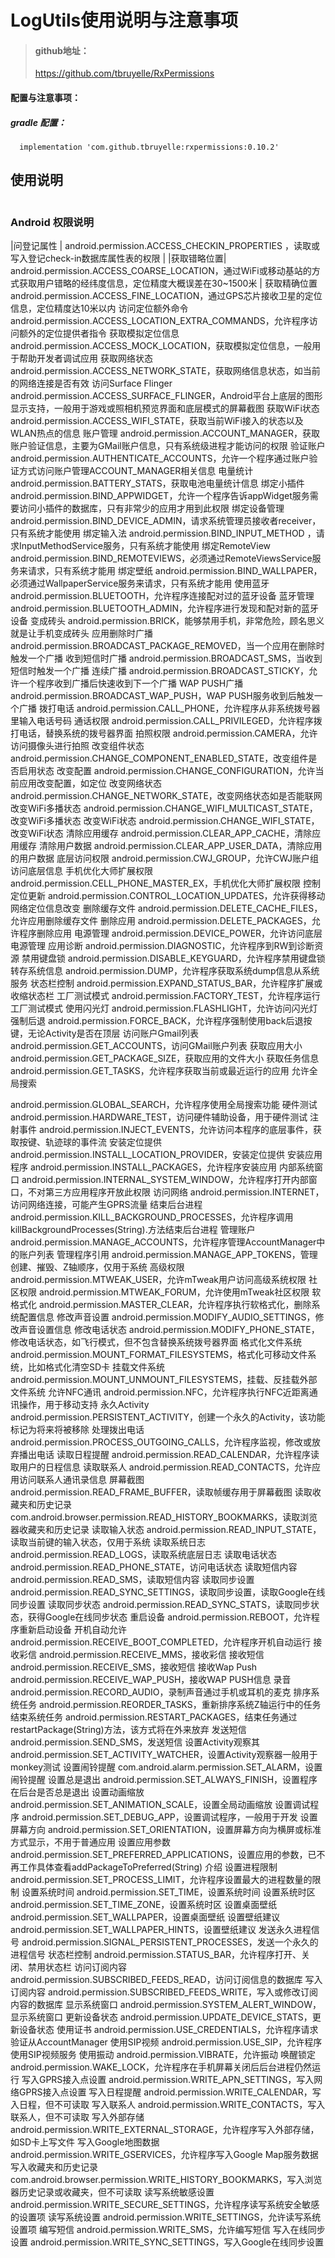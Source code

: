 # LogUtils使用说明与注意事项
> #### github地址：
>https://github.com/tbruyelle/RxPermissions



#### 配置与注意事项：
##### gradle 配置：
  ```
    implementation 'com.github.tbruyelle:rxpermissions:0.10.2'
  ```

## 使用说明  
  ``` 
 
  ``` 
### Android 权限说明
|问登记属性 | android.permission.ACCESS_CHECKIN_PROPERTIES ，读取或写入登记check-in数据库属性表的权限 |
|获取错略位置|	android.permission.ACCESS_COARSE_LOCATION，通过WiFi或移动基站的方式获取用户错略的经纬度信息，定位精度大概误差在30~1500米 |
获取精确位置	android.permission.ACCESS_FINE_LOCATION，通过GPS芯片接收卫星的定位信息，定位精度达10米以内
访问定位额外命令	android.permission.ACCESS_LOCATION_EXTRA_COMMANDS，允许程序访问额外的定位提供者指令
获取模拟定位信息	android.permission.ACCESS_MOCK_LOCATION，获取模拟定位信息，一般用于帮助开发者调试应用
获取网络状态	android.permission.ACCESS_NETWORK_STATE，获取网络信息状态，如当前的网络连接是否有效
访问Surface Flinger	android.permission.ACCESS_SURFACE_FLINGER，Android平台上底层的图形显示支持，一般用于游戏或照相机预览界面和底层模式的屏幕截图
获取WiFi状态	android.permission.ACCESS_WIFI_STATE，获取当前WiFi接入的状态以及WLAN热点的信息
账户管理	android.permission.ACCOUNT_MANAGER，获取账户验证信息，主要为GMail账户信息，只有系统级进程才能访问的权限
验证账户	android.permission.AUTHENTICATE_ACCOUNTS，允许一个程序通过账户验证方式访问账户管理ACCOUNT_MANAGER相关信息
电量统计	android.permission.BATTERY_STATS，获取电池电量统计信息
绑定小插件	android.permission.BIND_APPWIDGET，允许一个程序告诉appWidget服务需要访问小插件的数据库，只有非常少的应用才用到此权限
绑定设备管理	android.permission.BIND_DEVICE_ADMIN，请求系统管理员接收者receiver，只有系统才能使用
绑定输入法	android.permission.BIND_INPUT_METHOD ，请求InputMethodService服务，只有系统才能使用
绑定RemoteView	android.permission.BIND_REMOTEVIEWS，必须通过RemoteViewsService服务来请求，只有系统才能用
绑定壁纸	android.permission.BIND_WALLPAPER，必须通过WallpaperService服务来请求，只有系统才能用
使用蓝牙	android.permission.BLUETOOTH，允许程序连接配对过的蓝牙设备
蓝牙管理	android.permission.BLUETOOTH_ADMIN，允许程序进行发现和配对新的蓝牙设备
变成砖头	android.permission.BRICK，能够禁用手机，非常危险，顾名思义就是让手机变成砖头
应用删除时广播	android.permission.BROADCAST_PACKAGE_REMOVED，当一个应用在删除时触发一个广播
收到短信时广播	android.permission.BROADCAST_SMS，当收到短信时触发一个广播
连续广播	android.permission.BROADCAST_STICKY，允许一个程序收到广播后快速收到下一个广播
WAP PUSH广播	android.permission.BROADCAST_WAP_PUSH，WAP PUSH服务收到后触发一个广播
拨打电话	android.permission.CALL_PHONE，允许程序从非系统拨号器里输入电话号码
通话权限	android.permission.CALL_PRIVILEGED，允许程序拨打电话，替换系统的拨号器界面
拍照权限	android.permission.CAMERA，允许访问摄像头进行拍照
改变组件状态	android.permission.CHANGE_COMPONENT_ENABLED_STATE，改变组件是否启用状态
改变配置	android.permission.CHANGE_CONFIGURATION，允许当前应用改变配置，如定位
改变网络状态	android.permission.CHANGE_NETWORK_STATE，改变网络状态如是否能联网
改变WiFi多播状态	android.permission.CHANGE_WIFI_MULTICAST_STATE，改变WiFi多播状态
改变WiFi状态	android.permission.CHANGE_WIFI_STATE，改变WiFi状态
清除应用缓存	android.permission.CLEAR_APP_CACHE，清除应用缓存
清除用户数据	android.permission.CLEAR_APP_USER_DATA，清除应用的用户数据
底层访问权限	android.permission.CWJ_GROUP，允许CWJ账户组访问底层信息
手机优化大师扩展权限	android.permission.CELL_PHONE_MASTER_EX，手机优化大师扩展权限
控制定位更新	android.permission.CONTROL_LOCATION_UPDATES，允许获得移动网络定位信息改变
删除缓存文件	android.permission.DELETE_CACHE_FILES，允许应用删除缓存文件
删除应用	android.permission.DELETE_PACKAGES，允许程序删除应用
电源管理	android.permission.DEVICE_POWER，允许访问底层电源管理
应用诊断	android.permission.DIAGNOSTIC，允许程序到RW到诊断资源
禁用键盘锁	android.permission.DISABLE_KEYGUARD，允许程序禁用键盘锁
转存系统信息	android.permission.DUMP，允许程序获取系统dump信息从系统服务
状态栏控制	android.permission.EXPAND_STATUS_BAR，允许程序扩展或收缩状态栏
工厂测试模式	android.permission.FACTORY_TEST，允许程序运行工厂测试模式
使用闪光灯	android.permission.FLASHLIGHT，允许访问闪光灯
强制后退	android.permission.FORCE_BACK，允许程序强制使用back后退按键，无论Activity是否在顶层
访问账户Gmail列表	android.permission.GET_ACCOUNTS，访问GMail账户列表
获取应用大小	android.permission.GET_PACKAGE_SIZE，获取应用的文件大小
获取任务信息	android.permission.GET_TASKS，允许程序获取当前或最近运行的应用
允许全局搜索

android.permission.GLOBAL_SEARCH，允许程序使用全局搜索功能
硬件测试	android.permission.HARDWARE_TEST，访问硬件辅助设备，用于硬件测试
注射事件	android.permission.INJECT_EVENTS，允许访问本程序的底层事件，获取按键、轨迹球的事件流
安装定位提供	android.permission.INSTALL_LOCATION_PROVIDER，安装定位提供
安装应用程序	android.permission.INSTALL_PACKAGES，允许程序安装应用
内部系统窗口	android.permission.INTERNAL_SYSTEM_WINDOW，允许程序打开内部窗口，不对第三方应用程序开放此权限
访问网络	android.permission.INTERNET，访问网络连接，可能产生GPRS流量
结束后台进程	android.permission.KILL_BACKGROUND_PROCESSES，允许程序调用killBackgroundProcesses(String).方法结束后台进程
管理账户	android.permission.MANAGE_ACCOUNTS，允许程序管理AccountManager中的账户列表
管理程序引用	android.permission.MANAGE_APP_TOKENS，管理创建、摧毁、Z轴顺序，仅用于系统
高级权限	android.permission.MTWEAK_USER，允许mTweak用户访问高级系统权限
社区权限	android.permission.MTWEAK_FORUM，允许使用mTweak社区权限
软格式化	android.permission.MASTER_CLEAR，允许程序执行软格式化，删除系统配置信息
修改声音设置	android.permission.MODIFY_AUDIO_SETTINGS，修改声音设置信息
修改电话状态	android.permission.MODIFY_PHONE_STATE，修改电话状态，如飞行模式，但不包含替换系统拨号器界面
格式化文件系统	android.permission.MOUNT_FORMAT_FILESYSTEMS，格式化可移动文件系统，比如格式化清空SD卡
挂载文件系统	android.permission.MOUNT_UNMOUNT_FILESYSTEMS，挂载、反挂载外部文件系统
允许NFC通讯	android.permission.NFC，允许程序执行NFC近距离通讯操作，用于移动支持
永久Activity	android.permission.PERSISTENT_ACTIVITY，创建一个永久的Activity，该功能标记为将来将被移除
处理拨出电话	android.permission.PROCESS_OUTGOING_CALLS，允许程序监视，修改或放弃播出电话
读取日程提醒	android.permission.READ_CALENDAR，允许程序读取用户的日程信息
读取联系人	android.permission.READ_CONTACTS，允许应用访问联系人通讯录信息
屏幕截图	android.permission.READ_FRAME_BUFFER，读取帧缓存用于屏幕截图
读取收藏夹和历史记录	com.android.browser.permission.READ_HISTORY_BOOKMARKS，读取浏览器收藏夹和历史记录
读取输入状态	android.permission.READ_INPUT_STATE，读取当前键的输入状态，仅用于系统
读取系统日志	android.permission.READ_LOGS，读取系统底层日志
读取电话状态	android.permission.READ_PHONE_STATE，访问电话状态
读取短信内容	android.permission.READ_SMS，读取短信内容
读取同步设置	android.permission.READ_SYNC_SETTINGS，读取同步设置，读取Google在线同步设置
读取同步状态	android.permission.READ_SYNC_STATS，读取同步状态，获得Google在线同步状态
重启设备	android.permission.REBOOT，允许程序重新启动设备
开机自动允许	android.permission.RECEIVE_BOOT_COMPLETED，允许程序开机自动运行
接收彩信	android.permission.RECEIVE_MMS，接收彩信
接收短信	android.permission.RECEIVE_SMS，接收短信
接收Wap Push	android.permission.RECEIVE_WAP_PUSH，接收WAP PUSH信息
录音	android.permission.RECORD_AUDIO，录制声音通过手机或耳机的麦克
排序系统任务	android.permission.REORDER_TASKS，重新排序系统Z轴运行中的任务
结束系统任务	android.permission.RESTART_PACKAGES，结束任务通过restartPackage(String)方法，该方式将在外来放弃
发送短信	android.permission.SEND_SMS，发送短信
设置Activity观察其	android.permission.SET_ACTIVITY_WATCHER，设置Activity观察器一般用于monkey测试
设置闹铃提醒	com.android.alarm.permission.SET_ALARM，设置闹铃提醒
设置总是退出	android.permission.SET_ALWAYS_FINISH，设置程序在后台是否总是退出
设置动画缩放	android.permission.SET_ANIMATION_SCALE，设置全局动画缩放
设置调试程序	android.permission.SET_DEBUG_APP，设置调试程序，一般用于开发
设置屏幕方向	android.permission.SET_ORIENTATION，设置屏幕方向为横屏或标准方式显示，不用于普通应用
设置应用参数	android.permission.SET_PREFERRED_APPLICATIONS，设置应用的参数，已不再工作具体查看addPackageToPreferred(String) 介绍
设置进程限制	android.permission.SET_PROCESS_LIMIT，允许程序设置最大的进程数量的限制
设置系统时间	android.permission.SET_TIME，设置系统时间
设置系统时区	android.permission.SET_TIME_ZONE，设置系统时区
设置桌面壁纸	android.permission.SET_WALLPAPER，设置桌面壁纸
设置壁纸建议	android.permission.SET_WALLPAPER_HINTS，设置壁纸建议
发送永久进程信号	android.permission.SIGNAL_PERSISTENT_PROCESSES，发送一个永久的进程信号
状态栏控制	android.permission.STATUS_BAR，允许程序打开、关闭、禁用状态栏
访问订阅内容	android.permission.SUBSCRIBED_FEEDS_READ，访问订阅信息的数据库
写入订阅内容	android.permission.SUBSCRIBED_FEEDS_WRITE，写入或修改订阅内容的数据库
显示系统窗口	android.permission.SYSTEM_ALERT_WINDOW，显示系统窗口
更新设备状态	android.permission.UPDATE_DEVICE_STATS，更新设备状态
使用证书	android.permission.USE_CREDENTIALS，允许程序请求验证从AccountManager
使用SIP视频	android.permission.USE_SIP，允许程序使用SIP视频服务
使用振动	android.permission.VIBRATE，允许振动
唤醒锁定	android.permission.WAKE_LOCK，允许程序在手机屏幕关闭后后台进程仍然运行
写入GPRS接入点设置	android.permission.WRITE_APN_SETTINGS，写入网络GPRS接入点设置
写入日程提醒	android.permission.WRITE_CALENDAR，写入日程，但不可读取
写入联系人	android.permission.WRITE_CONTACTS，写入联系人，但不可读取
写入外部存储	android.permission.WRITE_EXTERNAL_STORAGE，允许程序写入外部存储，如SD卡上写文件
写入Google地图数据	android.permission.WRITE_GSERVICES，允许程序写入Google Map服务数据
写入收藏夹和历史记录	com.android.browser.permission.WRITE_HISTORY_BOOKMARKS，写入浏览器历史记录或收藏夹，但不可读取
读写系统敏感设置	android.permission.WRITE_SECURE_SETTINGS，允许程序读写系统安全敏感的设置项
读写系统设置	android.permission.WRITE_SETTINGS，允许读写系统设置项
编写短信	android.permission.WRITE_SMS，允许编写短信
写入在线同步设置	android.permission.WRITE_SYNC_SETTINGS，写入Google在线同步设置


  
